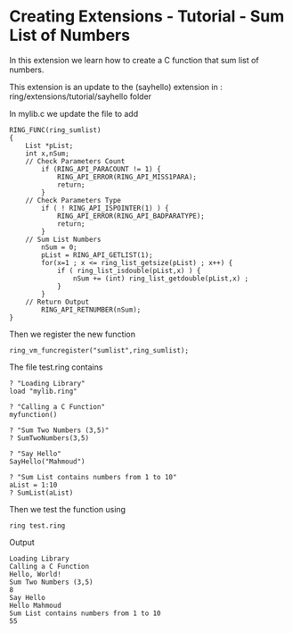 Creating Extensions - Tutorial - Sum List of Numbers
====================================================

In this extension we learn how to create a C function that sum list of numbers.

This extension is an update to the (sayhello) extension in : ring/extensions/tutorial/sayhello folder

In mylib.c we update the file to add 

	RING_FUNC(ring_sumlist)
	{
		List *pList;
		int x,nSum;
		// Check Parameters Count
			if (RING_API_PARACOUNT != 1) {
				RING_API_ERROR(RING_API_MISS1PARA);
				return;
			}
		// Check Parameters Type
			if ( ! RING_API_ISPOINTER(1) ) {
				RING_API_ERROR(RING_API_BADPARATYPE);
				return;
			}
		// Sum List Numbers 
			nSum = 0;
			pList = RING_API_GETLIST(1);
			for(x=1 ; x <= ring_list_getsize(pList) ; x++) {
				if ( ring_list_isdouble(pList,x) ) {
					nSum += (int) ring_list_getdouble(pList,x) ;
				}
			}
		// Return Output 
			RING_API_RETNUMBER(nSum);
	}


Then we register the new function

	ring_vm_funcregister("sumlist",ring_sumlist);

The file test.ring contains

	? "Loading Library"
	load "mylib.ring"

	? "Calling a C Function"
	myfunction()

	? "Sum Two Numbers (3,5)"
	? SumTwoNumbers(3,5)

	? "Say Hello"
	SayHello("Mahmoud")

	? "Sum List contains numbers from 1 to 10"
	aList = 1:10
	? SumList(aList)

Then we test the function using

	ring test.ring

Output

	Loading Library
	Calling a C Function
	Hello, World!
	Sum Two Numbers (3,5)
	8
	Say Hello
	Hello Mahmoud
	Sum List contains numbers from 1 to 10
	55
